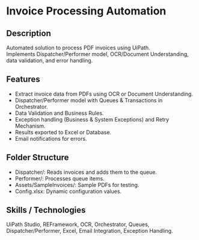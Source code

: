 # Invoice Processing Automation

## Description
Automated solution to process PDF invoices using UiPath.  
Implements Dispatcher/Performer model, OCR/Document Understanding, data validation, and error handling.

## Features
- Extract invoice data from PDFs using OCR or Document Understanding.
- Dispatcher/Performer model with Queues & Transactions in Orchestrator.
- Data Validation and Business Rules.
- Exception handling (Business & System Exceptions) and Retry Mechanism.
- Results exported to Excel or Database.
- Email notifications for errors.

## Folder Structure
- Dispatcher/: Reads invoices and adds them to the queue.
- Performer/: Processes queue items.
- Assets/SampleInvoices/: Sample PDFs for testing.
- Config.xlsx: Dynamic configuration values.

## Skills / Technologies
UiPath Studio, REFramework, OCR, Orchestrator, Queues, Dispatcher/Performer, Excel, Email Integration, Exception Handling.
